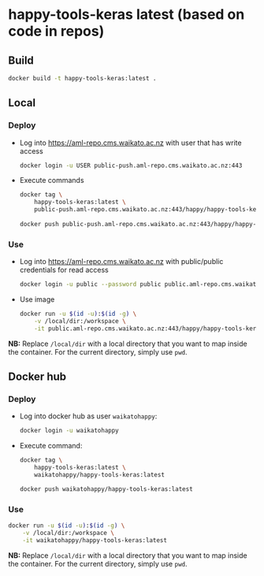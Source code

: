 # happy-tools-keras latest (based on code in repos)

## Build

```bash
docker build -t happy-tools-keras:latest .
```

## Local

### Deploy

* Log into https://aml-repo.cms.waikato.ac.nz with user that has write access

  ```bash
  docker login -u USER public-push.aml-repo.cms.waikato.ac.nz:443
  ```

* Execute commands

  ```bash
  docker tag \
      happy-tools-keras:latest \
      public-push.aml-repo.cms.waikato.ac.nz:443/happy/happy-tools-keras:latest
      
  docker push public-push.aml-repo.cms.waikato.ac.nz:443/happy/happy-tools-keras:latest
  ```

### Use

* Log into https://aml-repo.cms.waikato.ac.nz with public/public credentials for read access

  ```bash
  docker login -u public --password public public.aml-repo.cms.waikato.ac.nz:443
  ```

* Use image

  ```bash
  docker run -u $(id -u):$(id -g) \
      -v /local/dir:/workspace \
      -it public.aml-repo.cms.waikato.ac.nz:443/happy/happy-tools-keras:latest
  ```

**NB:** Replace `/local/dir` with a local directory that you want to map inside the container. 
For the current directory, simply use `pwd`.


## Docker hub

### Deploy

* Log into docker hub as user `waikatohappy`:

  ```bash
  docker login -u waikatohappy
  ```

* Execute command:

  ```bash
  docker tag \
      happy-tools-keras:latest \
      waikatohappy/happy-tools-keras:latest
  
  docker push waikatohappy/happy-tools-keras:latest
  ```

### Use

```bash
docker run -u $(id -u):$(id -g) \
    -v /local/dir:/workspace \
    -it waikatohappy/happy-tools-keras:latest
```

**NB:** Replace `/local/dir` with a local directory that you want to map inside the container. 
For the current directory, simply use `pwd`.
